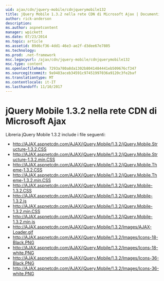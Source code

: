 ```yaml
---
uid: ajax/cdn/jquery-mobile/cdnjquerymobile132
title: jQuery Mobile 1.3.2 nella rete CDN di Microsoft Ajax | Documenti Microsoft
author: rick-anderson
description: 
ms.author: aspnetcontent
manager: wpickett
ms.date: 07/23/2014
ms.topic: article
ms.assetid: 89d6cf36-4dd1-46e3-ae2f-d3dee67e7805
ms.technology: 
ms.prod: .net-framework
msc.legacyurl: /ajax/cdn/jquery-mobile/cdnjquerymobile132
msc.type: content
ms.openlocfilehash: 7293a780a8da1302b8041484441eb509676cf347
ms.sourcegitcommit: 9a9483aceb34591c97451997036a9120c3fe2baf
ms.translationtype: MT
ms.contentlocale: it-IT
ms.lasthandoff: 11/10/2017
---
```

<a name="jquery-mobile-132-on-the-microsoft-ajax-cdn"></a>jQuery Mobile 1.3.2 nella rete CDN di Microsoft Ajax
====================
Libreria jQuery Mobile 1.3.2 include i file seguenti:

- http://AJAX.aspnetcdn.com/AJAX/jQuery.Mobile/1.3.2/jQuery.Mobile.Structure-1.3.2.CSS
- http://AJAX.aspnetcdn.com/AJAX/jQuery.Mobile/1.3.2/jQuery.Mobile.Structure-1.3.2.min.CSS
- http://AJAX.aspnetcdn.com/AJAX/jQuery.Mobile/1.3.2/jQuery.Mobile.Theme-1.3.2.CSS
- http://AJAX.aspnetcdn.com/AJAX/jQuery.Mobile/1.3.2/jQuery.Mobile.Theme-1.3.2.min.CSS
- http://AJAX.aspnetcdn.com/AJAX/jQuery.Mobile/1.3.2/jQuery.Mobile-1.3.2.CSS
- http://AJAX.aspnetcdn.com/AJAX/jQuery.Mobile/1.3.2/jQuery.Mobile-1.3.2.js
- http://AJAX.aspnetcdn.com/AJAX/jQuery.Mobile/1.3.2/jQuery.Mobile-1.3.2.min.CSS
- http://AJAX.aspnetcdn.com/AJAX/jQuery.Mobile/1.3.2/jQuery.Mobile-1.3.2.min.js
- http://AJAX.aspnetcdn.com/AJAX/jQuery.Mobile/1.3.2/Images/AJAX-Loader.gif
- http://AJAX.aspnetcdn.com/AJAX/jQuery.Mobile/1.3.2/Images/Icons-18-Black.PNG
- http://AJAX.aspnetcdn.com/AJAX/jQuery.Mobile/1.3.2/Images/Icons-18-white.PNG
- http://AJAX.aspnetcdn.com/AJAX/jQuery.Mobile/1.3.2/Images/Icons-36-Black.PNG
- http://AJAX.aspnetcdn.com/AJAX/jQuery.Mobile/1.3.2/Images/Icons-36-white.PNG
